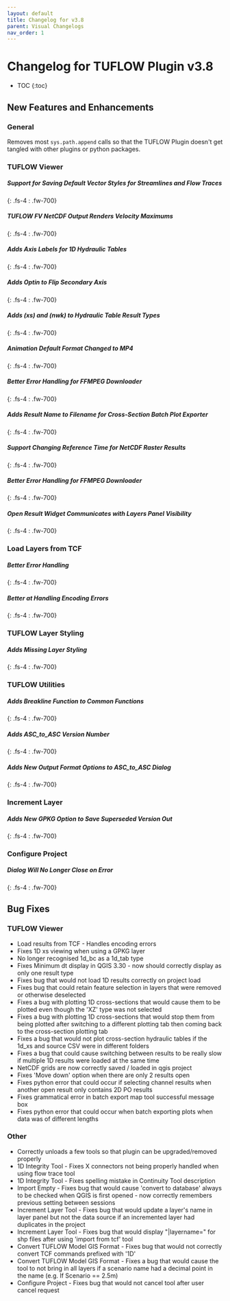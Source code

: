 ```yaml
---
layout: default
title: Changelog for v3.8
parent: Visual Changelogs
nav_order: 1
---
```


# Changelog for TUFLOW Plugin v3.8

* TOC
{:toc}

<!--
<video style="max-width:640px" controls>
  <source src="assets/test.mp4" type="video/mp4">
</video>
-->

## New Features and Enhancements

### General

Removes most `sys.path.append` calls so that the TUFLOW Plugin doesn't get tangled with other plugins or python packages.

### TUFLOW Viewer

##### Support for Saving Default Vector Styles for Streamlines and Flow Traces
{: .fs-4 : .fw-700}

##### TUFLOW FV NetCDF Output Renders Velocity Maximums
{: .fs-4 : .fw-700}

##### Adds Axis Labels for 1D Hydraulic Tables
{: .fs-4 : .fw-700}

##### Adds Optin to Flip Secondary Axis
{: .fs-4 : .fw-700}

##### Adds (xs) and (nwk) to Hydraulic Table Result Types
{: .fs-4 : .fw-700}

##### Animation Default Format Changed to MP4
{: .fs-4 : .fw-700}

##### Better Error Handling for FFMPEG Downloader
{: .fs-4 : .fw-700}

##### Adds Result Name to Filename for Cross-Section Batch Plot Exporter
{: .fs-4 : .fw-700}

##### Support Changing Reference Time for NetCDF Raster Results
{: .fs-4 : .fw-700}

##### Better Error Handling for FFMPEG Downloader
{: .fs-4 : .fw-700}

##### Open Result Widget Communicates with Layers Panel Visibility
{: .fs-4 : .fw-700}

### Load Layers from TCF

##### Better Error Handling
{: .fs-4 : .fw-700}

##### Better at Handling Encoding Errors
{: .fs-4 : .fw-700}

### TUFLOW Layer Styling

##### Adds Missing Layer Styling
{: .fs-4 : .fw-700}

### TUFLOW Utilities

##### Adds Breakline Function to Common Functions
{: .fs-4 : .fw-700}

##### Adds ASC_to_ASC Version Number
{: .fs-4 : .fw-700}

##### Adds New Output Format Options to ASC_to_ASC Dialog
{: .fs-4 : .fw-700}

### Increment Layer

##### Adds New GPKG Option to Save Superseded Version Out
{: .fs-4 : .fw-700}

### Configure Project

##### Dialog Will No Longer Close on Error
{: .fs-4 : .fw-700}

## Bug Fixes

### TUFLOW Viewer

* Load results from TCF - Handles encoding errors
* Fixes 1D xs viewing when using a GPKG layer
* No longer recognised 1d_bc as a 1d_tab type
* Fixes Minimum dt display in QGIS 3.30 - now should correctly display as only one result type
* Fixes bug that would not load 1D results correctly on project load
* Fixes bug that could retain feature selection in layers that were removed or otherwise deselected
* Fixes a bug with plotting 1D cross-sections that would cause them to be plotted even though the 'XZ' type was not selected
* Fixes a bug with plotting 1D cross-sections that would stop them from being plotted after switching to a different plotting tab then coming back to the cross-section plotting tab
* Fixes a bug that would not plot cross-section hydraulic tables if the 1d_xs and source CSV were in different folders
* Fixes a bug that could cause switching between results to be really slow if multiple 1D results were loaded at the same time
* NetCDF grids are now correctly saved / loaded in qgis project
* Fixes 'Move down' option when there are only 2 results open
* Fixes python error that could occur if selecting channel results when another open result only contains 2D PO results
* Fixes grammatical error in batch export map tool successful message box
* Fixes python error that could occur when batch exporting plots when data was of different lengths

### Other

* Correctly unloads a few tools so that plugin can be upgraded/removed properly
* 1D Integrity Tool - Fixes X connectors not being properly handled when using flow trace tool
* 1D Integrity Tool - Fixes spelling mistake in Continuity Tool description
* Import Empty - Fixes bug that would cause 'convert to database' always to be checked when QGIS is first opened - now correctly remembers previous setting between sessions
* Increment Layer Tool - Fixes bug that would update a layer's name in layer panel but not the data source if an incremented layer had duplicates in the project
* Increment Layer Tool - Fixes bug that would display "|layername=" for shp files after using 'import from tcf' tool
* Convert TUFLOW Model GIS Format - Fixes bug that would not correctly convert TCF commands prefixed with '1D'
* Convert TUFLOW Model GIS Format - Fixes a bug that would cause the tool to not bring in all layers if a scenario name had a decimal point in the name (e.g. If Scenario == 2.5m)
* Configure Project - Fixes bug that would not cancel tool after user cancel request
